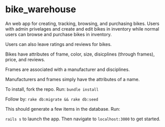 # bike_warehouse

An web app for creating, tracking, browsing, and purchasing bikes. Users with admin privelages and create and edit bikes in inventory while normal users can browse and purchase bikes in inventory.

Users can also leave ratings and reviews for bikes.

Bikes have attributes of frame, color, size, disicplines (through frames), price, and reviews.

Frames are associated with a manufacturer and disciplines.

Manufacturers and frames simply have the attributes of a name.

To install, fork the repo. 
Run:
`bundle install`

Follow by:
`rake db:migrate && rake db:seed`

This should generate a few items in the database. Run:

`rails s` 
to launch the app. Then navigate to `localhost:3000` to get started.